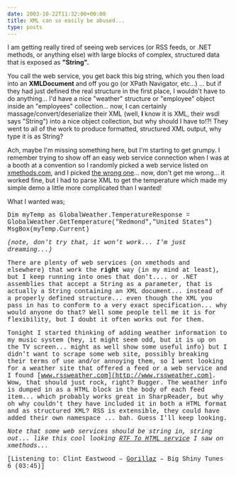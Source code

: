 ```yaml
---
date: 2003-10-22T11:32:00+00:00
title: XML can so easily be abused...
type: posts
---
```

I am getting really tired of seeing web services (or RSS feeds, or .NET methods, or anything else) with large blocks of complex, structured data that is exposed as **"String".**

You call the web service, you get back this big string, which you then load into an **XMLDocument** and off you go (or XPath Navigator, etc...) ... but if they had just defined the real structure in the first place, I wouldn't have to do anything... I'd have a nice "weather" structure or "employee" object inside an "employees" collection... now, I can certainly massage/convert/deserialize their XML (well, **I** know it is XML, their wsdl says "String") into a nice object collection, but why should I have to!?! They went to all of the work to produce formatted, structured XML output, why type it is as String?

Ach, maybe I'm missing something here, but I'm starting to get grumpy. I remember trying to show off an easy web service connection when I was at a booth at a convention so I randomly picked a web service listed on [xmethods.com](http://xmethods.com), and I picked [the wrong one](http://www.webservicex.net/globalweather.asmx?WSDL)... now, don't get me wrong... it worked fine, but I had to parse XML to get the temperature which made my simple demo a little more complicated than I wanted!

What I wanted was;

<font face="'Courier New',Courier,monospace">Dim myTemp as GlobalWeather.TemperatureResponse = GlobalWeather.GetTemperature("Redmond","United States") MsgBox(myTemp.Current)

_(note, don't try that, it won't work... I'm just dreaming...)_

There are plenty of web services (on xmethods and elsewhere) that work the **right** way (in my mind at least), but I keep running into ones that don't.... or .NET assemblies that accept a String as a parameter, that is actually a String containing an XML document... instead of a properly defined structure... even though the XML you pass in has to conform to a very exact specification... why would anyone do that? Well some people tell me it is for flexibility, but I doubt it often works out for them.

Tonight I started thinking of adding weather information to my music system (hey, it might seem odd, but it is up on the TV screen... might as well show some useful info) but I didn't want to scrape some web site, possibly breaking their terms of use and/or annoying them, so I went looking for a weather site that offered a feed or a web service and I found [www.rssweather.com](http://www.rssweather.com). Wow, that should just rock, right? Bugger. The weather info is dumped in as a HTML block in the body of each feed item... which probably works great in SharpReader, but why oh why couldn't they have included it in both a HTML format and as structured XML? RSS is extensible, they could have added their own namespace ... bah. Guess I'll keep looking.

_Note that some web services should be string in, string out... like this cool looking [RTF To HTML service](http://www.infoaccelerator.net/rtf2html/) I saw on xmethods..._


  [Listening to: Clint Eastwood – [Gorillaz](https://open.spotify.com/search/Gorillaz/artists) – Big Shiny Tunes 6 (03:45)]
